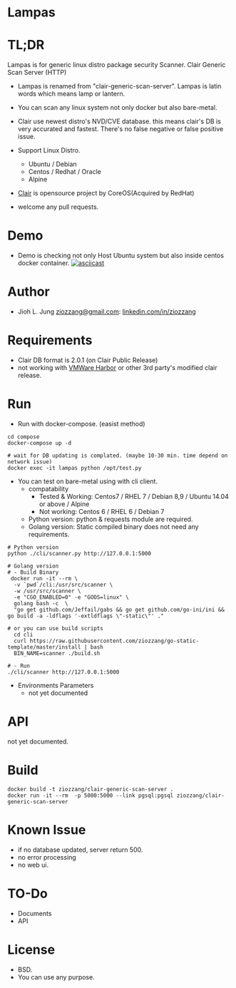 # Lampas

# TL;DR
Lampas is for generic linux distro package security Scanner.
Clair Generic Scan Server (HTTP)

* Lampas is renamed from "clair-generic-scan-server". Lampas is latin words which means lamp or lantern.

* You can scan any linux system not only docker but also bare-metal.
* Clair use newest distro's NVD/CVE database. this means clair's DB is very accurated and fastest. There's no false negative or false positive issue.

* Support Linux Distro.
    * Ubuntu / Debian
    * Centos / Redhat / Oracle
    * Alpine

* [Clair](https://github.com/coreos/clair/) is opensource project by CoreOS(Acquired by RedHat)

* welcome any pull requests.

# Demo
* Demo is checking not only Host Ubuntu system but also inside centos docker container.
[![asciicast](https://asciinema.org/a/s0fYjJrGbtYcl2rBPocozZR0c.png)](https://asciinema.org/a/s0fYjJrGbtYcl2rBPocozZR0c)

# Author
* Jioh L. Jung <ziozzang@gmail.com>: [linkedin.com/in/ziozzang](https://linkedin.com/in/ziozzang)

# Requirements
* Clair DB format is 2.0.1 (on Clair Public Release)
* not working with [VMWare Harbor](https://github.com/vmware/harbor/) or other 3rd party's modified clair release.

# Run

* Run with docker-compose. (easist method)
```
cd compose
docker-compose up -d

# wait for DB updating is complated. (maybe 10-30 min. time depend on network issue)
docker exec -it lampas python /opt/test.py

```

* You can test on bare-metal using with cli client.
    * compatability
        * Tested & Working: Centos7 / RHEL 7 / Debian 8,9 / Ubuntu 14.04 or above / Alpine
        * Not working: Centos 6 / RHEL 6 / Debian 7
    * Python version: python & requests module are required.
    * Golang version: Static compiled binary does not need any requirements.
```
# Python version
python ./cli/scanner.py http://127.0.0.1:5000

# Golang version
# - Build Binary
 docker run -it --rm \
  -v `pwd`/cli:/usr/src/scanner \
  -w /usr/src/scanner \
  -e "CGO_ENABLED=0" -e "GOOS=linux" \
  golang bash -c  \
  "go get github.com/Jeffail/gabs && go get github.com/go-ini/ini && go build -a -ldflags '-extldflags \"-static\"' ."

# or you can use build scripts
  cd cli
  curl https://raw.githubusercontent.com/ziozzang/go-static-template/master/install | bash
  BIN_NAME=scanner ./build.sh

# - Run
./cli/scanner http://127.0.0.1:5000

```



* Environments Parameters
    * not yet documented


# API

not yet documented.

# Build

```
docker build -t ziozzang/clair-generic-scan-server .
docker run -it --rm  -p 5000:5000 --link pgsql:pgsql ziozzang/clair-generic-scan-server

```

# Known Issue
* if no database updated, server return 500.
* no error processing
* no web ui.

# TO-Do

* Documents
* API

# License
* BSD.
* You can use any purpose.




